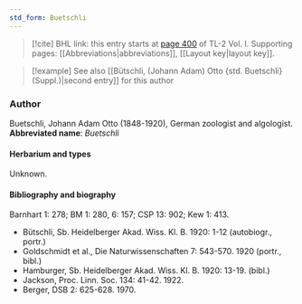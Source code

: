 ```yaml
---
std_form: Buetschli
---
```


> [!cite] BHL link: this entry starts at [page 400](https://www.biodiversitylibrary.org/page/33120531) of TL-2 Vol. I.
> Supporting pages: [[Abbreviations|abbreviations]], [[Layout key|layout key]].

> [!example] See also [[Bütschli, (Johann Adam) Otto {std. Buetschli} (Suppl.)|second entry]] for this author

### Author

Buetschli, Johann Adam Otto (1848-1920), German zoologist and algologist. 
**Abbreviated name**: *Buetschli*

#### Herbarium and types

Unknown.

#### Bibliography and biography

Barnhart 1: 278; BM 1: 280, 6: 157; CSP 13: 902; Kew 1: 413.
- Bütschli, Sb. Heidelberger Akad. Wiss. Kl. B. 1920: 1-12 (autobiogr., portr.)
- Goldschmidt et al., Die Naturwissenschaften 7: 543-570. 1920 (portr., bibl.)
- Hamburger, Sb. Heidelberger Akad. Wiss. Kl. B. 1920: 13-19. (bibl.)
- Jackson, Proc. Linn. Soc. 134: 41-42. 1922.
- Berger, DSB 2: 625-628. 1970.

